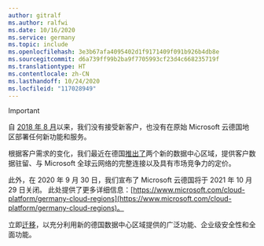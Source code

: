 ```yaml
---
author: gitralf
ms.author: ralfwi
ms.date: 10/16/2020
ms.service: germany
ms.topic: include
ms.openlocfilehash: 3e3b67afa4095402d1f9171409f091b926b4db8e
ms.sourcegitcommit: d6a739ff99b2ba9f7705993cf23d4c668235719f
ms.translationtype: HT
ms.contentlocale: zh-CN
ms.lasthandoff: 10/24/2020
ms.locfileid: "117028949"
---
```

> [!IMPORTANT]
> 自 [2018 年 8 月](https://news.microsoft.com/europe/2018/08/31/microsoft-to-deliver-cloud-services-from-new-datacentres-in-germany-in-2019-to-meet-evolving-customer-needs/)以来，我们没有接受新客户，也没有在原始 Microsoft 云德国地区部署任何新功能和服务。
>
> 根据客户需求的变化，我们最近在德国[推出了](https://azure.microsoft.com/blog/microsoft-azure-available-from-new-cloud-regions-in-germany/)两个新的数据中心区域，提供客户数据驻留、与 Microsoft 全球云网络的完整连接以及具有市场竞争力的定价。 
> 
> 此外，在 2020 年 9 月 30 日，我们宣布了 Microsoft 云德国将于 2021 年 10 月 29 日关闭。  此处提供了更多详细信息：[https://www.microsoft.com/cloud-platform/germany-cloud-regions](https://www.microsoft.com/cloud-platform/germany-cloud-regions)。
>
> 立即[迁移](../articles/germany/germany-migration-main.md)，以充分利用新的德国数据中心区域提供的广泛功能、企业级安全性和全面功能。

